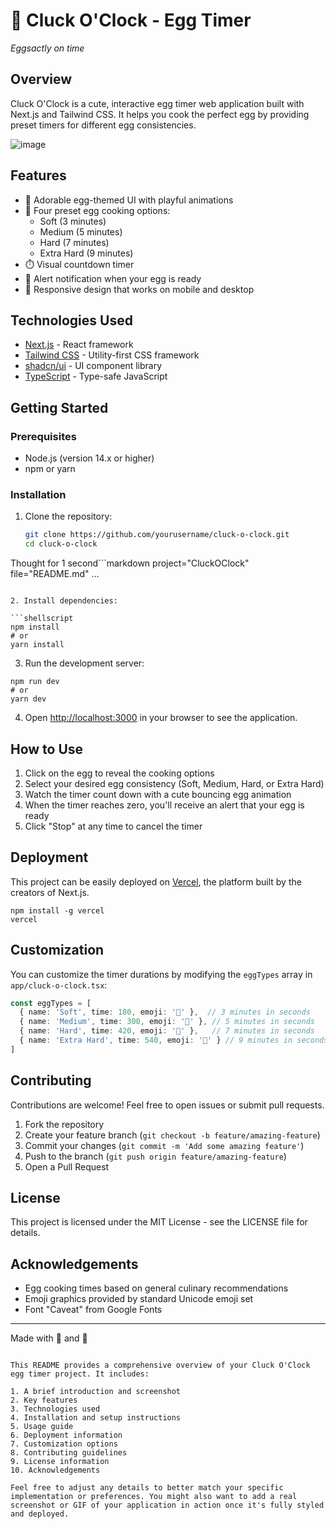 
# 🥚 Cluck O'Clock - Egg Timer

*Eggsactly on time*

## Overview

Cluck O'Clock is a cute, interactive egg timer web application built with Next.js and Tailwind CSS. It helps you cook the perfect egg by providing preset timers for different egg consistencies.

 ![image](https://github.com/user-attachments/assets/71fff2b3-a9c7-4c2a-aced-ba1e5e6228da)

## Features

- 🥚 Adorable egg-themed UI with playful animations
- 🍳 Four preset egg cooking options:
  - Soft (3 minutes)
  - Medium (5 minutes)
  - Hard (7 minutes)
  - Extra Hard (9 minutes)
- ⏱️ Visual countdown timer
- 🔔 Alert notification when your egg is ready
- 📱 Responsive design that works on mobile and desktop

## Technologies Used

- [Next.js](https://nextjs.org/) - React framework
- [Tailwind CSS](https://tailwindcss.com/) - Utility-first CSS framework
- [shadcn/ui](https://ui.shadcn.com/) - UI component library
- [TypeScript](https://www.typescriptlang.org/) - Type-safe JavaScript

## Getting Started

### Prerequisites

- Node.js (version 14.x or higher)
- npm or yarn

### Installation

1. Clone the repository:
   ```bash
   git clone https://github.com/yourusername/cluck-o-clock.git
   cd cluck-o-clock
Thought for 1 second```markdown project="CluckOClock" file="README.md"
...
```

2. Install dependencies:

```shellscript
npm install
# or
yarn install
```


3. Run the development server:

```shellscript
npm run dev
# or
yarn dev
```


4. Open [http://localhost:3000](http://localhost:3000) in your browser to see the application.


## How to Use

1. Click on the egg to reveal the cooking options
2. Select your desired egg consistency (Soft, Medium, Hard, or Extra Hard)
3. Watch the timer count down with a cute bouncing egg animation
4. When the timer reaches zero, you'll receive an alert that your egg is ready
5. Click "Stop" at any time to cancel the timer


## Deployment

This project can be easily deployed on [Vercel](https://vercel.com/), the platform built by the creators of Next.js.

```shellscript
npm install -g vercel
vercel
```

## Customization

You can customize the timer durations by modifying the `eggTypes` array in `app/cluck-o-clock.tsx`:

```typescript
const eggTypes = [
  { name: 'Soft', time: 180, emoji: '🥚' },  // 3 minutes in seconds
  { name: 'Medium', time: 300, emoji: '🍳' }, // 5 minutes in seconds
  { name: 'Hard', time: 420, emoji: '🐣' },   // 7 minutes in seconds
  { name: 'Extra Hard', time: 540, emoji: '🐥' } // 9 minutes in seconds
]
```

## Contributing

Contributions are welcome! Feel free to open issues or submit pull requests.

1. Fork the repository
2. Create your feature branch (`git checkout -b feature/amazing-feature`)
3. Commit your changes (`git commit -m 'Add some amazing feature'`)
4. Push to the branch (`git push origin feature/amazing-feature`)
5. Open a Pull Request


## License

This project is licensed under the MIT License - see the LICENSE file for details.

## Acknowledgements

- Egg cooking times based on general culinary recommendations
- Emoji graphics provided by standard Unicode emoji set
- Font "Caveat" from Google Fonts


---

Made with 💛 and 🥚

```plaintext

This README provides a comprehensive overview of your Cluck O'Clock egg timer project. It includes:

1. A brief introduction and screenshot
2. Key features
3. Technologies used
4. Installation and setup instructions
5. Usage guide
6. Deployment information
7. Customization options
8. Contributing guidelines
9. License information
10. Acknowledgements

Feel free to adjust any details to better match your specific implementation or preferences. You might also want to add a real screenshot or GIF of your application in action once it's fully styled and deployed.
```
